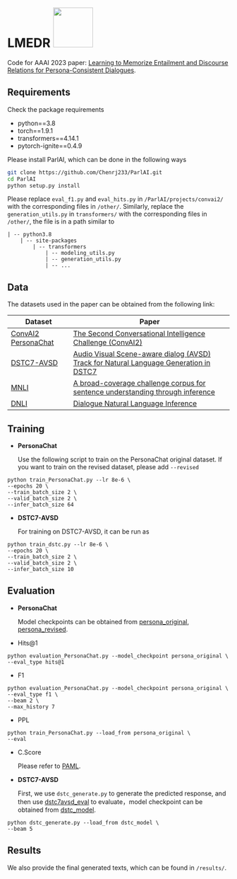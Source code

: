 # LMEDR <img src="https://pytorch.org/assets/images/logo-dark.svg" width = "90" />
Code for AAAI 2023 paper: [Learning to Memorize Entailment and Discourse Relations for Persona-Consistent Dialogues](https://arxiv.org/pdf/2301.04871.pdf).

## Requirements

Check the package requirements

- python==3.8
- torch==1.9.1
- transformers==4.14.1
- pytorch-ignite==0.4.9

Please install ParlAI, which can be done in the following ways
```bash
git clone https://github.com/Chenrj233/ParlAI.git
cd ParlAI
python setup.py install
```

Please replace `eval_f1.py` and `eval_hits.py` in `/ParlAI/projects/convai2/` with the corresponding files in `/other/`. Similarly, replace the `generation_utils.py` in `transformers/` with the corresponding files in `/other/`, the file is in a path similar to
```
| -- python3.8
	| -- site-packages
		| -- transformers
			| -- modeling_utils.py
			| -- generation_utils.py
			| -- ...
```

## Data

The datasets used in the paper can be obtained from the following link:

|  Dataset| Paper  |
|  ----   |  ----  |
|  [ConvAI2 PersonaChat](http://parl.ai/downloads/convai2/convai2_fix_723.tgz) | [The Second Conversational Intelligence Challenge (ConvAI2)](https://link.springer.com/chapter/10.1007/978-3-030-29135-8_7)  |
| [DSTC7-AVSD](https://drive.google.com/open?id=1SlZTySJAk_2tiMG5F8ivxCfOl_OWwd_Q) | [Audio Visual Scene-aware dialog (AVSD) Track for Natural Language Generation in DSTC7](http://workshop.colips.org/dstc7/papers/DSTC7_Task_3_overview_paper.pdf)  |
| [MNLI](https://cims.nyu.edu/~sbowman/multinli/multinli_1.0.zip) | [ A broad-coverage challenge corpus for sentence understanding through inference](https://aclanthology.org/N18-1101.pdf)  |
| [DNLI](https://wellecks.com/dialogue_nli/) | [Dialogue Natural Language Inference](https://aclanthology.org/P19-1363.pdf)  |


## Training

* **PersonaChat**

	Use the following script to train on the PersonaChat original dataset. If you want to train on the revised dataset, please add `--revised`
```
python train_PersonaChat.py --lr 8e-6 \
--epochs 20 \
--train_batch_size 2 \
--valid_batch_size 2 \
--infer_batch_size 64 
```

* **DSTC7-AVSD**

	For training on DSTC7-AVSD, it can be run as
```
python train_dstc.py --lr 8e-6 \
--epochs 20 \
--train_batch_size 2 \
--valid_batch_size 2 \
--infer_batch_size 10
```

## Evaluation

* **PersonaChat**

	Model checkpoints can be obtained from [persona_original](https://drive.google.com/drive/folders/1po__VfU9WxM8XUS4mOAJsfVoOrdv6B63?usp=share_link), [persona_revised](https://drive.google.com/drive/folders/1KdyrFHm808ZbWQGU0bcogQDQFciwmHx7?usp=share_link).

- Hits@1
```
python evaluation_PersonaChat.py --model_checkpoint persona_original \
--eval_type hits@1
```
- F1
```
python evaluation_PersonaChat.py --model_checkpoint persona_original \
--eval_type f1 \
--beam 2 \
--max_history 7
```
- PPL
```
python train_PersonaChat.py --load_from persona_original \
--eval
```
- C.Score

	Please refer to [PAML](https://github.com/HLTCHKUST/PAML).

* **DSTC7-AVSD**

	First, we use `dstc_generate.py` to generate the predicted response, and then use [dstc7avsd_eval](https://github.com/hudaAlamri/DSTC7-Audio-Visual-Scene-Aware-Dialog-AVSD-Challenge) to evaluate，model checkpoint can be obtained from [dstc_model](https://drive.google.com/drive/folders/1gj5qLseAeYFSBnCSaNrxe0tMX42UhW3M?usp=share_link).
```
python dstc_generate.py --load_from dstc_model \
--beam 5
```

## Results

We also provide the final generated texts, which can be found in `/results/`.